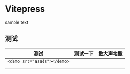 # Vitepress


sample text

## 测试

<demo src="./test.vue"></demo>



<!--
<demo></demo>
-->


| 测试                        | 测试一下 | 撒大声地撒 |
| --------------------------- | -------- | ---------- |
| `<demo src="asads"></demo>` |          |            |
|                             |          |            |
|                             |          |            |

